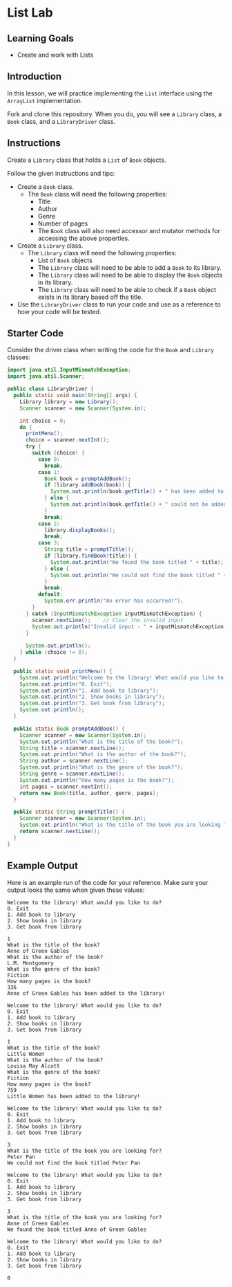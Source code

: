 # List Lab

## Learning Goals

- Create and work with Lists

## Introduction

In this lesson, we will practice implementing the `List` interface using the
`ArrayList` implementation.

Fork and clone this repository. When you do, you will see a `Library` class, a
`Book` class, and a `LibraryDriver` class.

## Instructions

Create a `Library` class that holds a `List` of `Book` objects.

Follow the given instructions and tips:

- Create a `Book` class.
  - The `Book` class will need the following properties:
    - Title
    - Author
    - Genre
    - Number of pages
    - The `Book` class will also need accessor and mutator methods for accessing
      the above properties.
- Create a `Library` class.
  - The `Library` class will need the following properties:
    - List of `Book` objects
    - The `Library` class will need to be able to add a `Book` to its library.
    - The `Library` class will need to be able to display the `Book` objects in
      its library.
    - The `Library` class will need to be able to check if a `Book` object exists
      in its library based off the title.
- Use the `LibraryDriver` class to run your code and use as a reference to how
  your code will be tested.

## Starter Code

Consider the driver class when writing the code for the `Book` and `Library`
classes:

```java
import java.util.InputMismatchException;
import java.util.Scanner;

public class LibraryDriver {
  public static void main(String[] args) {
    Library library = new Library();
    Scanner scanner = new Scanner(System.in);

    int choice = 0;
    do {
      printMenu();
      choice = scanner.nextInt();
      try {
        switch (choice) {
          case 0:
            break;
          case 1:
            Book book = promptAddBook();
            if (library.addBook(book)) {
              System.out.println(book.getTitle() + " has been added to the library!");
            } else {
              System.out.println(book.getTitle() + " could not be added to the library.");
            }
            break;
          case 2:
            library.displayBooks();
            break;
          case 3:
            String title = promptTitle();
            if (library.findBook(title)) {
              System.out.println("We found the book titled " + title);
            } else {
              System.out.println("We could not find the book titled " + title);
            }
            break;
          default:
            System.err.println("An error has occurred!");
        }
      } catch (InputMismatchException inputMismatchException) {
        scanner.nextLine();    // Clear the invalid input
        System.out.println("Invalid input - " + inputMismatchException.getMessage());
      }
      
      System.out.println();
    } while (choice != 0);
  }

  public static void printMenu() {
    System.out.println("Welcome to the library! What would you like to do?");
    System.out.println("0. Exit");
    System.out.println("1. Add book to library");
    System.out.println("2. Show books in library");
    System.out.println("3. Get book from library");
    System.out.println();
  }

  public static Book promptAddBook() {
    Scanner scanner = new Scanner(System.in);
    System.out.println("What is the title of the book?");
    String title = scanner.nextLine();
    System.out.println("What is the author of the book?");
    String author = scanner.nextLine();
    System.out.println("What is the genre of the book?");
    String genre = scanner.nextLine();
    System.out.println("How many pages is the book?");
    int pages = scanner.nextInt();
    return new Book(title, author, genre, pages);
  }

  public static String promptTitle() {
    Scanner scanner = new Scanner(System.in);
    System.out.println("What is the title of the book you are looking for?");
    return scanner.nextLine();
  }
}
```

## Example Output

Here is an example run of the code for your reference. Make sure your output
looks the same when given these values:

```text
Welcome to the library! What would you like to do?
0. Exit
1. Add book to library
2. Show books in library
3. Get book from library

1
What is the title of the book?
Anne of Green Gables
What is the author of the book?
L.M. Montgomery
What is the genre of the book?
Fiction
How many pages is the book?
336
Anne of Green Gables has been added to the library!

Welcome to the library! What would you like to do?
0. Exit
1. Add book to library
2. Show books in library
3. Get book from library

1
What is the title of the book?
Little Women
What is the author of the book?
Louisa May Alcott
What is the genre of the book?
Fiction
How many pages is the book?
759
Little Women has been added to the library!

Welcome to the library! What would you like to do?
0. Exit
1. Add book to library
2. Show books in library
3. Get book from library

3
What is the title of the book you are looking for?
Peter Pan
We could not find the book titled Peter Pan

Welcome to the library! What would you like to do?
0. Exit
1. Add book to library
2. Show books in library
3. Get book from library

3
What is the title of the book you are looking for?
Anne of Green Gables
We found the book titled Anne of Green Gables

Welcome to the library! What would you like to do?
0. Exit
1. Add book to library
2. Show books in library
3. Get book from library

0
```
